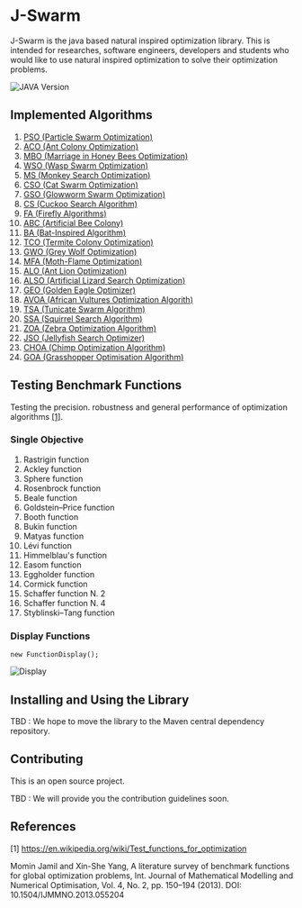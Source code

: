 # J-Swarm

J-Swarm is the java based natural inspired optimization library. This is intended for 
researches, software engineers, developers and students who would like to use natural inspired optimization
to solve their optimization problems. 

![JAVA Version][java-image]


## Implemented Algorithms

1. [PSO (Particle Swarm Optimization)](https://github.com/kolithawarnakulasooriya/JarSwarm/tree/develop/src/main/java/org/usa/soc/pso)
2. [ACO (Ant Colony Optimization)](https://github.com/kolithawarnakulasooriya/JarSwarm/tree/develop/src/main/java/org/usa/soc/aco)
3. [MBO (Marriage in Honey Bees Optimization)](https://github.com/kolithawarnakulasooriya/JarSwarm/tree/develop/src/main/java/org/usa/soc/mbo)
4. [WSO (Wasp Swarm Optimization)](https://github.com/kolithawarnakulasooriya/JarSwarm/tree/develop/src/main/java/org/usa/soc/wso)
5. [MS (Monkey Search Optimization)](https://github.com/kolithawarnakulasooriya/JarSwarm/tree/develop/src/main/java/org/usa/soc/ms)
6. [CSO (Cat Swarm Optimization)](https://github.com/kolithawarnakulasooriya/JarSwarm/tree/develop/src/main/java/org/usa/soc/cso)
7. [GSO (Glowworm Swarm Optimization)](https://github.com/kolithawarnakulasooriya/JarSwarm/tree/develop/src/main/java/org/usa/soc/gso)
8. [CS (Cuckoo Search Algorithm)](https://github.com/kolithawarnakulasooriya/JarSwarm/tree/develop/src/main/java/org/usa/soc/cs)
9. [FA (Firefly Algorithms)](https://github.com/kolithawarnakulasooriya/JarSwarm/tree/develop/src/main/java/org/usa/soc/fa)
10. [ABC (Artificial Bee Colony)](https://github.com/kolithawarnakulasooriya/JarSwarm/tree/develop/src/main/java/org/usa/soc/abc)
11. [BA (Bat-Inspired Algorithm)](https://github.com/kolithawarnakulasooriya/JarSwarm/tree/develop/src/main/java/org/usa/soc/ba)
12. [TCO (Termite Colony Optimization)](https://github.com/kolithawarnakulasooriya/JarSwarm/tree/develop/src/main/java/org/usa/soc/tco)
13. [GWO (Grey Wolf Optimization)](https://github.com/kolithawarnakulasooriya/JarSwarm/tree/develop/src/main/java/org/usa/soc/gwo)
14. [MFA (Moth-Flame Optimization)](https://github.com/kolithawarnakulasooriya/JarSwarm/tree/develop/src/main/java/org/usa/soc/mfa)
15. [ALO (Ant Lion Optimization)](https://github.com/kolithawarnakulasooriya/JarSwarm/tree/develop/src/main/java/org/usa/soc/alo)
16. [ALSO (Artificial Lizard Search Optimization)](https://github.com/kolithawarnakulasooriya/JarSwarm/tree/develop/src/main/java/org/usa/soc/also)
17. [GEO (Golden Eagle Optimizer)](https://github.com/kolithawarnakulasooriya/JarSwarm/tree/develop/src/main/java/org/usa/soc/geo)
18. [AVOA (African Vultures Optimization Algorith)](https://github.com/kolithawarnakulasooriya/JarSwarm/tree/develop/src/main/java/org/usa/soc/avoa)
19. [TSA (Tunicate Swarm Algorithm)](https://github.com/kolithawarnakulasooriya/JarSwarm/tree/develop/src/main/java/org/usa/soc/tsa)
20. [SSA (Squirrel Search Algorithm)](https://github.com/kolithawarnakulasooriya/JarSwarm/tree/develop/src/main/java/org/usa/soc/ssa)
21. [ZOA (Zebra Optimization Algorithm)](https://github.com/kolithawarnakulasooriya/JarSwarm/tree/develop/src/main/java/org/usa/soc/zoa)
22. [JSO (Jellyfish Search Optimizer)](https://github.com/kolithawarnakulasooriya/JarSwarm/tree/develop/src/main/java/org/usa/soc/jso)
23. [CHOA (Chimp Optimization Algorithm)](https://github.com/kolithawarnakulasooriya/JarSwarm/tree/develop/src/main/java/org/usa/soc/choa)
24. [GOA (Grasshopper Optimisation Algorithm)](https://github.com/kolithawarnakulasooriya/JarSwarm/tree/develop/src/main/java/org/usa/soc/goa)

## Testing Benchmark Functions

Testing the precision. robustness and general performance of optimization algorithms [[1]](#1).

### Single Objective

1. Rastrigin function
2. Ackley function
3. Sphere function	
4. Rosenbrock function	
5. Beale function
6. Goldstein–Price function
7. Booth function
8. Bukin function
9. Matyas function
10. Lévi function
11. Himmelblau's function
12. Easom function
13. Eggholder function
14. Cormick function
15. Schaffer function N. 2
16. Schaffer function N. 4
17. Styblinski–Tang function

### Display Functions

```
new FunctionDisplay();
```

![Display](http://192.168.0.187:3000/AI-Common/J-Swarm/src/branch/3dChart_implement/image.png)

## Installing and Using the Library

TBD : We hope to move the library to the Maven central dependency repository. 

## Contributing

This is an open source project. 

TBD : We will provide you the contribution guidelines soon.

## References
<a id="1">[1]</a> https://en.wikipedia.org/wiki/Test_functions_for_optimization

Momin Jamil and Xin-She Yang, A literature survey of benchmark functions for
global optimization problems, Int. Journal of Mathematical Modelling and
Numerical Optimisation, Vol. 4, No. 2, pp. 150–194 (2013).
DOI: 10.1504/IJMMNO.2013.055204

[java-image]: https://img.shields.io/badge/dynamic/xml?color=red&label=java&query=1.8&url=https%3A%2F%2Fopenjdk.java.net%2Fprojects%2Fjdk8%2F
